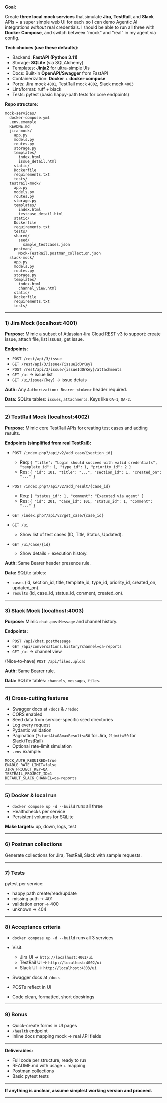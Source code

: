 **Goal:**

Create **three local mock services** that simulate **Jira**, **TestRail**, and **Slack** APIs + a super simple web UI for each, so I can demo Agentic AI integrations *without* real credentials. I should be able to run all three with **Docker Compose**, and switch between “mock” and “real” in my agent via config.

**Tech choices (use these defaults):**

* Backend: **FastAPI (Python 3.11)**
* Storage: **SQLite** (via SQLAlchemy)
* Templates: **Jinja2** for ultra-simple UIs
* Docs: Built-in **OpenAPI/Swagger** from FastAPI
* Containerization: **Docker** + **docker-compose**
* Ports: Jira mock `4001`, TestRail mock `4002`, Slack mock `4003`
* Lint/format: ruff + black
* Tests: pytest (basic happy-path tests for core endpoints)

**Repo structure:**

```
mock-services/
  docker-compose.yml
  .env.example
  README.md
  jira-mock/
    app.py
    models.py
    routes.py
    storage.py
    templates/
      index.html
      issue_detail.html
    static/
    Dockerfile
    requirements.txt
    tests/
  testrail-mock/
    app.py
    models.py
    routes.py
    storage.py
    templates/
      index.html
      testcase_detail.html
    static/
    Dockerfile
    requirements.txt
    tests/
    shared/
      seed/
        sample_testcases.json
    postman/
      Mock-TestRail.postman_collection.json
  slack-mock/
    app.py
    models.py
    routes.py
    storage.py
    templates/
      index.html
      channel_view.html
    static/
    Dockerfile
    requirements.txt
    tests/
```

---

### 1) Jira Mock (localhost:4001)

**Purpose:** Mimic a subset of Atlassian Jira Cloud REST v3 to support: create issue, attach file, list issues, get issue.

**Endpoints:**

* `POST /rest/api/3/issue`
* `GET /rest/api/3/issue/{issueIdOrKey}`
* `POST /rest/api/3/issue/{issueIdOrKey}/attachments`
* `GET /ui` → issue list
* `GET /ui/issue/{key}` → issue details

**Auth:** Any `Authorization: Bearer <token>` header required.

**Data:** SQLite tables: `issues`, `attachments`. Keys like `QA-1`, `QA-2`.

---

### 2) TestRail Mock (localhost:4002)

**Purpose:** Mimic core TestRail APIs for creating test cases and adding results.

**Endpoints (simplified from real TestRail):**

* `POST /index.php?/api/v2/add_case/{section_id}`

  * Req: `{ "title": "Login should succeed with valid credentials", "template_id": 1, "type_id": 1, "priority_id": 2 }`
  * Res: `{ "id": 101, "title": "...", "section_id": 1, "created_on": "..." }`
* `POST /index.php?/api/v2/add_result/{case_id}`

  * Req: `{ "status_id": 1, "comment": "Executed via agent" }`
  * Res: `{ "id": 201, "case_id": 101, "status_id": 1, "comment": "..." }`
* `GET /index.php?/api/v2/get_case/{case_id}`
* `GET /ui`

  * Show list of test cases (ID, Title, Status, Updated).
* `GET /ui/case/{id}`

  * Show details + execution history.

**Auth:** Same Bearer header presence rule.

**Data:** SQLite tables:

* `cases` (id, section\_id, title, template\_id, type\_id, priority\_id, created\_on, updated\_on).
* `results` (id, case\_id, status\_id, comment, created\_on).

---

### 3) Slack Mock (localhost:4003)

**Purpose:** Mimic `chat.postMessage` and channel history.

**Endpoints:**

* `POST /api/chat.postMessage`
* `GET /api/conversations.history?channel=qa-reports`
* `GET /ui` → channel view

(Nice-to-have) `POST /api/files.upload`

**Auth:** Same Bearer rule.

**Data:** SQLite tables: `channels`, `messages`, `files`.

---

### 4) Cross-cutting features

* Swagger docs at `/docs` & `/redoc`
* CORS enabled
* Seed data from service-specific seed directories
* Log every request
* Pydantic validation
* Pagination (`?startAt=0&maxResults=50` for Jira, `?limit=50` for Slack/TestRail)
* Optional rate-limit simulation
* `.env` example:

```
MOCK_AUTH_REQUIRED=true
ENABLE_RATE_LIMIT=false
JIRA_PROJECT_KEY=QA
TESTRAIL_PROJECT_ID=1
DEFAULT_SLACK_CHANNEL=qa-reports
```

---

### 5) Docker & local run

* `docker compose up -d --build` runs all three
* Healthchecks per service
* Persistent volumes for SQLite

**Make targets:** up, down, logs, test

---

### 6) Postman collections

Generate collections for Jira, TestRail, Slack with sample requests.

---

### 7) Tests

pytest per service:

* happy path create/read/update
* missing auth → 401
* validation error → 400
* unknown → 404

---

### 8) Acceptance criteria

* `docker compose up -d --build` runs all 3 services
* Visit:

  * Jira UI → `http://localhost:4001/ui`
  * TestRail UI → `http://localhost:4002/ui`
  * Slack UI → `http://localhost:4003/ui`
* Swagger docs at `/docs`
* POSTs reflect in UI
* Code clean, formatted, short docstrings

---

### 9) Bonus

* Quick-create forms in UI pages
* `/health` endpoint
* Inline docs mapping mock → real API fields

---

**Deliverables:**

* Full code per structure, ready to run
* README.md with usage + mapping
* Postman collections
* Basic pytest tests

---

**If anything is unclear, assume simplest working version and proceed.**

---